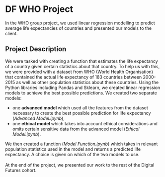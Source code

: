 # DF WHO Project
In the WHO group project, we used linear regression modelling to predict average life expectancies of countries and presented our models to the client.

## Project Description
We were tasked with creating a function that estimates the life expectancy of a country given certain statistics about that country. To help us with this, we were provided with a dataset from WHO (World Health Organisation) that contained the actual life expectancy of 183 countries between 2000-2015 as well as other population statistics about these countries. Using the Python libraries including Pandas and Sklearn, we created linear regression models to achieve the best possible predictions. We created two separate models:
* one <b> advanced model </b> which used all the features from the dataset necessary to create the best possible prediction for life expectancy (<i>Advanced Model.ipynb</i>),
* one <b> ethical model </b> which takes into account ethical considerations and omits certain sensitive data from the advanced model (<i>Ethical Model.ipynb</i>).

We then created a function (<i>Model Function.ipynb</i>) which takes in relevant population statistics used in the model and returns a predicted life expectancy. A choice is given on which of the two models to use.
\
\
At the end of the project, we presented our work to the rest of the Digital Futures cohort.
